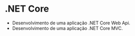 # .NET Core

- Desenvolvimento de uma aplicação .NET Core Web Api.
- Desenvolvimento de uma aplicação .NET Core MVC.